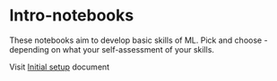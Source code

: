 # Intro-notebooks
These notebooks aim to develop basic skills of ML. Pick and choose - depending on what your self-assessment of your skills.

Visit [Initial setup](SETTING_UP.md) document




